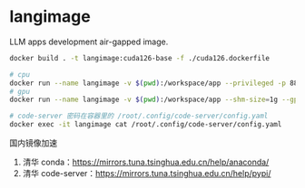 # langimage
LLM apps development air-gapped image.


```bash
docker build . -t langimage:cuda126-base -f ./cuda126.dockerfile

# cpu
docker run --name langimage -v $(pwd):/workspace/app --privileged -p 8888:8888 langimage:cuda126-base
# gpu
docker run --name langimage -v $(pwd):/workspace/app --shm-size=1g --gpus all --privileged -p 8888:8888 langimage:cuda126-base

# code-server 密码在容器里的 /root/.config/code-server/config.yaml
docker exec -it langimage cat /root/.config/code-server/config.yaml
```

国内镜像加速
1. 清华 conda：https://mirrors.tuna.tsinghua.edu.cn/help/anaconda/
2. 清华 code-server：https://mirrors.tuna.tsinghua.edu.cn/help/pypi/